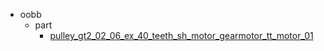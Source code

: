 * oobb
  * part
    * [pulley_gt2_02_06_ex_40_teeth_sh_motor_gearmotor_tt_motor_01](oobb/part/pulley_gt2_02_06_ex_40_teeth_sh_motor_gearmotor_tt_motor_01)
